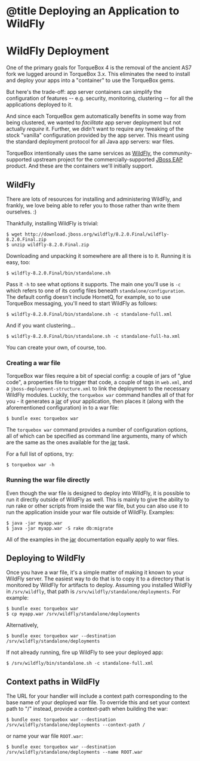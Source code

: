 # @title Deploying an Application to WildFly

# WildFly Deployment

One of the primary goals for TorqueBox 4 is the removal of the ancient
AS7 fork we lugged around in TorqueBox 3.x. This eliminates the need to
install and deploy your apps into a "container" to use the TorqueBox
gems.

But here's the trade-off: app server containers can simplify the
configuration of features -- e.g. security, monitoring, clustering --
for all the applications deployed to it.

And since each TorqueBox gem automatically benefits in some way
from being clustered, we wanted to *facilitate* app server deployment
but not actually *require* it. Further, we didn't want to require any
tweaking of the stock "vanilla" configuration provided by the app
server. This meant using the standard deployment protocol for all Java
app servers: war files.

TorqueBox intentionally uses the same services as [WildFly], the
community-supported upstream project for the commercially-supported
[JBoss EAP] product. And these are the containers we'll initially
support.

## WildFly

There are lots of resources for installing and administering WildFly,
and frankly, we love being able to refer you to those rather than
write them ourselves. :)

Thankfully, installing WildFly is trivial:

    $ wget http://download.jboss.org/wildfly/8.2.0.Final/wildfly-8.2.0.Final.zip
    $ unzip wildfly-8.2.0.Final.zip

Downloading and unpacking it somewhere are all there is to it. Running
it is easy, too:

    $ wildfly-8.2.0.Final/bin/standalone.sh

Pass it `-h` to see what options it supports. The main one you'll use
is `-c` which refers to one of its config files beneath
`standalone/configuration`. The default config doesn't include
HornetQ, for example, so to use TorqueBox messaging, you'll need to
start WildFly as follows:

    $ wildfly-8.2.0.Final/bin/standalone.sh -c standalone-full.xml

And if you want clustering...

    $ wildfly-8.2.0.Final/bin/standalone.sh -c standalone-full-ha.xml

You can create your own, of course, too.

### Creating a war file

TorqueBox war files require a bit of special config: a couple of jars
of "glue code", a properties file to trigger that code, a couple of
tags in `web.xml`, and a `jboss-deployment-structure.xml` to link the
deployment to the necessary WildFly modules. Luckily, the `torquebox
war` command handles all of that for you - it generates a [jar] of
your application, then places it (along with the aforementioned
configuration) in to a war file:

    $ bundle exec torquebox war

The `torquebox war` command provides a number of configuration options,
all of which can be specified as command line arguments, many of which
are the same as the ones available for the [jar] task.

For a full list of options, try:

    $ torquebox war -h

### Running the war file directly

Even though the war file is designed to deploy into WildFly, it is
possible to run it directly outside of WildFly as well. This is mainly
to give the ability to run rake or other scripts from inside the war
file, but you can also use it to run the application inside your war
file outside of WildFly. Examples:

    $ java -jar myapp.war
    $ java -jar myapp.war -S rake db:migrate

All of the examples in the [jar] documentation equally apply to war
files.

## Deploying to WildFly

Once you have a war file, it's a simple matter of making it known to
your WildFly server. The easiest way to do that is to copy it to a
directory that is monitored by WildFly for artifacts to deploy.
Assuming you installed WildFly in `/srv/wildfly`, that path is
`/srv/wildfly/standalone/deployments`. For example:

    $ bundle exec torquebox war
    $ cp myapp.war /srv/wildfly/standalone/deployments

Alternatively,

    $ bundle exec torquebox war --destination /srv/wildfly/standalone/deployments

If not already running, fire up WildFly to see your deployed app:

    $ /srv/wildfly/bin/standalone.sh -c standalone-full.xml

## Context paths in WildFly

The URL for your handler will include a context path corresponding to
the base name of your deployed war file. To override this and set your
context path to "/" instead, provide a context-path when building the war:

    $ bundle exec torquebox war --destination /srv/wildfly/standalone/deployments --context-path /

or name your war file `ROOT.war`:

    $ bundle exec torquebox war --destination /srv/wildfly/standalone/deployments --name ROOT.war


[WildFly]: http://wildfly.org
[JBoss EAP]: http://www.jboss.org/products/eap/overview/
[jar]: ./file.jar.html
